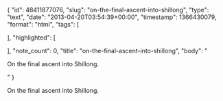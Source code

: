 {
  "id": 48411877076,
  "slug": "on-the-final-ascent-into-shillong",
  "type": "text",
  "date": "2013-04-20T03:54:39+00:00",
  "timestamp": 1366430079,
  "format": "html",
  "tags": [

  ],
  "highlighted": [

  ],
  "note_count": 0,
  "title": "on-the-final-ascent-into-shillong",
  "body": "<p>On the final ascent into Shillong.</p>"
}

<p>On the final ascent into Shillong.</p>